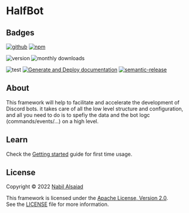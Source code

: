 # HalfBot

## Badges

[![github](https://img.shields.io/badge/DisQada/HalfBot-000000?logo=github&logoColor=white)](https://www.github.com/DisQada/HalfBot)
[![npm](https://img.shields.io/badge/@disqada/HalfBot-CB3837?logo=npm&logoColor=white)](https://www.npmjs.com/package/@disqada/HalfBot)

![version](https://img.shields.io/npm/v/@disqada/HalfBot.svg?label=latest&logo=npm)
![monthly downloads](https://img.shields.io/npm/dm/@disqada/HalfBot.svg?logo=npm)

![test](https://github.com/DisQada/HalfBot/actions/workflows/test.yml/badge.svg)
[![Generate and Deploy documentation](https://github.com/DisQada/HalfBot/actions/workflows/docs.yml/badge.svg)](https://github.com/DisQada/HalfBot/actions/workflows/docs.yml)
[![semantic-release](https://img.shields.io/badge/%20%20%F0%9F%93%A6%F0%9F%9A%80-semantic--release-e10079.svg?logo=semantic-release)](https://github.com/semantic-release/semantic-release)

## About

This framework will help to facilitate and accelerate the development of Discord bots. it takes care of all the low level structure and configuration, and all you need to do is to spefiy the data and the bot logc (commands/events/...) on a high level.

## Learn

Check the [Getting started](tutorials/start.md) guide for first time usage.

## License

Copyright © 2022 [Nabil Alsaiad](https://github.com/nabil-alsaiad)

This framework is licensed under the [Apache License, Version 2.0](https://www.apache.org/licenses/LICENSE-2.0).  
See the [LICENSE](LICENSE) file for more information.
